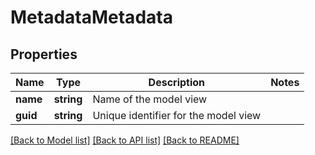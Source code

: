 # MetadataMetadata

## Properties
Name | Type | Description | Notes
------------ | ------------- | ------------- | -------------
**name** | **string** | Name of the model view | 
**guid** | **string** | Unique identifier for the model view | 

[[Back to Model list]](../README.md#documentation-for-models) [[Back to API list]](../README.md#documentation-for-api-endpoints) [[Back to README]](../README.md)


